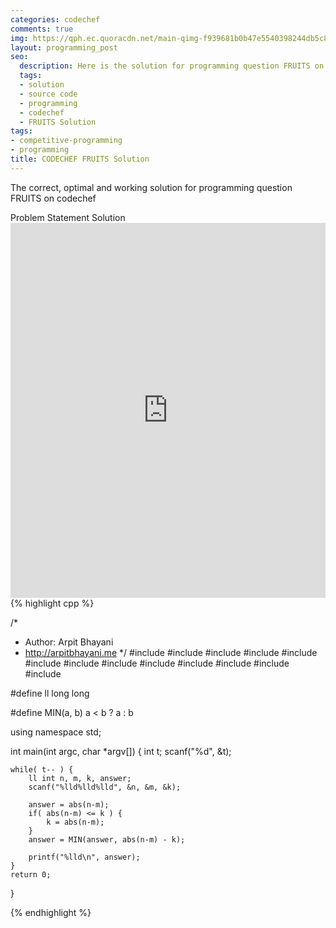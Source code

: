 ```yaml
---
categories: codechef
comments: true
img: https://qph.ec.quoracdn.net/main-qimg-f939681b0b47e5540398244db5c8966f?convert_to_webp=true
layout: programming_post
seo:
  description: Here is the solution for programming question FRUITS on codechef
  tags:
  - solution
  - source code
  - programming
  - codechef
  - FRUITS Solution
tags:
- competitive-programming
- programming
title: CODECHEF FRUITS Solution
---
```

The correct, optimal and working solution for programming question FRUITS on codechef

<div class="ui secondary pointing large menu">
  <a class="grey item" data-tab="problem-statement">
    Problem Statement
  </a>
  <a class="active item grey" data-tab="solution">
    Solution
  </a>
</div>
<div class="ui bottom attached tab" data-tab="problem-statement">
    <iframe src="https://www.codechef.com/problems/FRUITS" width="100%" height="600px" style="overflow: scroll; border: none;"></iframe>
</div>
<div class="ui bottom attached active tab" data-tab="solution">
{% highlight cpp %}

/*
 *  Author: Arpit Bhayani
 *  http://arpitbhayani.me
 */
#include <cmath>
#include <cstdio>
#include <cstdlib>
#include <climits>
#include <deque>
#include <iostream>
#include <list>
#include <limits>
#include <map>
#include <queue>
#include <set>
#include <stack>
#include <vector>

#define ll long long

#define MIN(a, b) a < b ? a : b

using namespace std;

int main(int argc, char *argv[]) {
    int t;
    scanf("%d", &t);

    while( t-- ) {
        ll int n, m, k, answer;
        scanf("%lld%lld%lld", &n, &m, &k);

        answer = abs(n-m);
        if( abs(n-m) <= k ) {
            k = abs(n-m);
        }
        answer = MIN(answer, abs(n-m) - k);

        printf("%lld\n", answer);
    }
    return 0;
}


{% endhighlight %}
</div>
